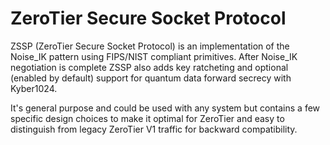 ZeroTier Secure Socket Protocol
======

ZSSP (ZeroTier Secure Socket Protocol) is an implementation of the Noise_IK pattern using FIPS/NIST compliant primitives. After Noise_IK negotiation is complete ZSSP also adds key ratcheting and optional (enabled by default) support for quantum data forward secrecy with Kyber1024.

It's general purpose and could be used with any system but contains a few specific design choices to make it optimal for ZeroTier and easy to distinguish from legacy ZeroTier V1 traffic for backward compatibility.
